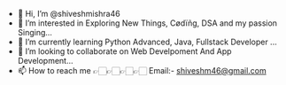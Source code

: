 - 👋 Hi, I’m @shiveshmishra46
- 👀 I’m interested in Exploring New Things, Cødïñg, DSA and my passion Singing...
- 🌱 I’m currently learning Python Advanced, Java, Fullstack Developer ...
- 💞️ I’m looking to collaborate on Web Develpoment And App Development...
- 📫 How to reach me 👉🏻👉🏻👉🏻👉🏻 Email:- shiveshm46@gmail.com

<!---
shiveshmishra46/shiveshmishra46 is a ✨ special ✨ repository because its `README.md` (this file) appears on your GitHub profile.
You can click the Preview link to take a look at your changes.
--->
